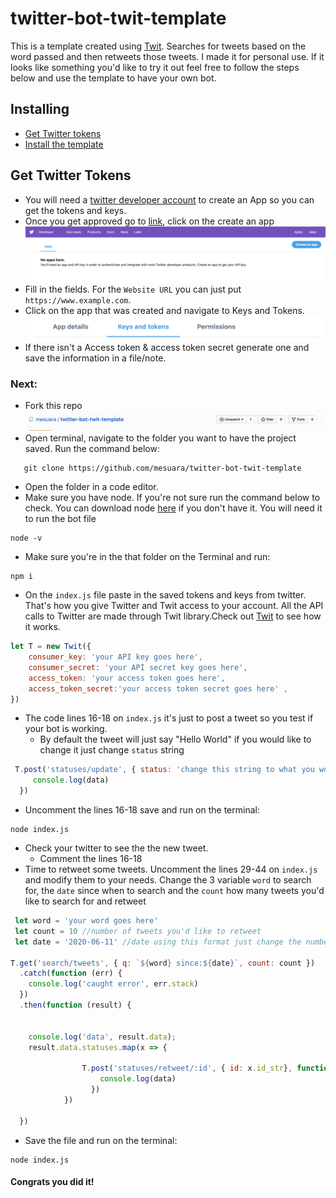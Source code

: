 # twitter-bot-twit-template
 This is a template created using [Twit](https://github.com/ttezel/twit). Searches for tweets based on the word passed and then retweets those tweets. I made it for personal use. If it looks like something you'd like to try it out feel free to follow the steps below and use the template to have your own bot.

 ## Installing

 * [Get Twitter tokens](https://github.com/git/git/blob/master/README#L1)
 * [Install the template](https://github.com/git/git/blob/master/README#L20)


## Get Twitter Tokens

* You will need a [twitter developer account](https://developer.twitter.com/en/apps) to create an App so you can get the tokens and keys. 
* Once you get approved go to [link](https://developer.twitter.com/en/apps), click on the create an app
![create an app](./images/createanapp.png)
* Fill in the fields. For the `Website URL` you can just put `https://www.example.com`.
* Click on the app that was created and navigate to Keys and Tokens.
![keys and tokens](./images/keysandtokens.png)
* If there isn't a Access token & access token secret generate one and save the information in a file/note.

### Next:

- Fork this repo
![Fork](./images/fork.png)
- Open terminal, navigate to the folder you want to have the project saved. Run the command below:
 ```shell
    git clone https://github.com/mesuara/twitter-bot-twit-template
 ```
- Open the folder in a code editor. 
- Make sure you have node. If you're not sure run the command below to check. You can download node [here](https://nodejs.org/en/download/) if you don't have it. You will need it to run the bot file
```shell
node -v
```
- Make sure you're in the that folder on the Terminal and run:
```shell
npm i
```
- On the `index.js` file paste in the saved tokens and keys from twitter. That's how you give Twitter and Twit access to your account. All the API calls to Twitter are made through Twit library.Check out [Twit](https://github.com/ttezel/twit) to see how it works.
```javascript
let T = new Twit({
    consumer_key: 'your API key goes here',
    consumer_secret: 'your API secret key goes here',
    access_token: 'your access token goes here',
    access_token_secret:'your access token secret goes here' ,
})
```
- The code lines 16-18  on `index.js` it's just to post a tweet so you test if your bot is working. 
    - By default the tweet will just say "Hello World" if you would like to change it just change `status` string
```javascript
 T.post('statuses/update', { status: 'change this string to what you would like to tweet instead' }, function(err, data, response) {
     console.log(data)
  })
```

- Uncomment the lines 16-18 save and run on the terminal:
```shell
node index.js
```
- Check your twitter to see the the new tweet. 
    - Comment the lines 16-18
- Time to retweet some tweets. Uncomment the lines 29-44 on `index.js` and modify them to your needs. Change the 3 variable `word` to search for, the `date` since when to search and the `count` how many tweets you'd like to search for and retweet
```javascript
 let word = 'your word goes here'
 let count = 10 //number of tweets you'd like to retweet
 let date = '2020-06-11' //date using this format just change the numbers

T.get('search/tweets', { q: `${word} since:${date}`, count: count })
  .catch(function (err) {
    console.log('caught error', err.stack)
  })
  .then(function (result) {


    console.log('data', result.data);
    result.data.statuses.map(x => {
                
                T.post('statuses/retweet/:id', { id: x.id_str}, function (err, data, response) {
                    console.log(data)
                  })
            })
           
  })

```
- Save the file and run on the terminal:
```shell
node index.js
```
#### Congrats you did it! 



